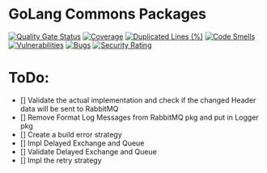 # GoLang Commons Packages

[![Quality Gate Status](https://sonarcloud.io/api/project_badges/measure?project=ralvescostati_pkgs&metric=alert_status)](https://sonarcloud.io/summary/new_code?id=ralvescostati_pkgs)
[![Coverage](https://sonarcloud.io/api/project_badges/measure?project=ralvescostati_pkgs&metric=coverage)](https://sonarcloud.io/summary/new_code?id=ralvescostati_pkgs)
[![Duplicated Lines (%)](https://sonarcloud.io/api/project_badges/measure?project=ralvescostati_pkgs&metric=duplicated_lines_density)](https://sonarcloud.io/summary/new_code?id=ralvescostati_pkgs)
[![Code Smells](https://sonarcloud.io/api/project_badges/measure?project=ralvescostati_pkgs&metric=code_smells)](https://sonarcloud.io/summary/new_code?id=ralvescostati_pkgs)
[![Vulnerabilities](https://sonarcloud.io/api/project_badges/measure?project=ralvescostati_pkgs&metric=vulnerabilities)](https://sonarcloud.io/summary/new_code?id=ralvescostati_pkgs)
[![Bugs](https://sonarcloud.io/api/project_badges/measure?project=ralvescostati_pkgs&metric=bugs)](https://sonarcloud.io/summary/new_code?id=ralvescostati_pkgs)
[![Security Rating](https://sonarcloud.io/api/project_badges/measure?project=ralvescostati_pkgs&metric=security_rating)](https://sonarcloud.io/summary/new_code?id=ralvescostati_pkgs)

# ToDo:

  - [] Validate the actual implementation and check if the changed Header data will be sent to RabbitMQ
  - [] Remove Format Log Messages from RabbitMQ pkg and put in Logger pkg
  - [] Create a build error strategy
  - [] Impl Delayed Exchange and Queue
  - [] Validate Delayed Exchange and Queue
  - [] Impl the retry strategy